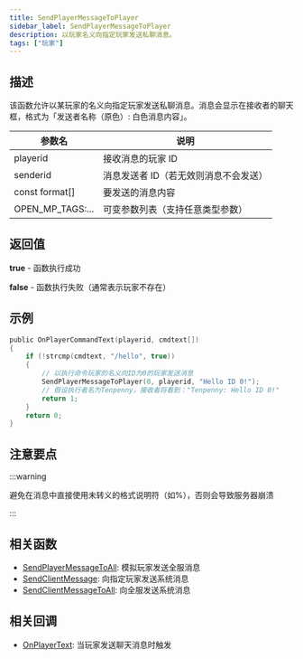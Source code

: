 ```yaml
---
title: SendPlayerMessageToPlayer
sidebar_label: SendPlayerMessageToPlayer
description: 以玩家名义向指定玩家发送私聊消息。
tags: ["玩家"]
---
```


## 描述

该函数允许以某玩家的名义向指定玩家发送私聊消息。消息会显示在接收者的聊天框，格式为「发送者名称（原色）: 白色消息内容」。

| 参数名           | 说明                                  |
| ---------------- | ------------------------------------- |
| playerid         | 接收消息的玩家 ID                     |
| senderid         | 消息发送者 ID（若无效则消息不会发送） |
| const format[]   | 要发送的消息内容                      |
| OPEN_MP_TAGS:... | 可变参数列表（支持任意类型参数）      |

## 返回值

**true** - 函数执行成功

**false** - 函数执行失败（通常表示玩家不存在）

## 示例

```c
public OnPlayerCommandText(playerid, cmdtext[])
{
    if (!strcmp(cmdtext, "/hello", true))
    {
        // 以执行命令玩家的名义向ID为0的玩家发送消息
        SendPlayerMessageToPlayer(0, playerid, "Hello ID 0!");
        // 假设执行者名为Tenpenny，接收者将看到："Tenpenny: Hello ID 0!"
        return 1;
    }
    return 0;
}
```

## 注意要点

:::warning

避免在消息中直接使用未转义的格式说明符（如%），否则会导致服务器崩溃

:::

## 相关函数

- [SendPlayerMessageToAll](SendPlayerMessageToAll): 模拟玩家发送全服消息
- [SendClientMessage](SendClientMessage): 向指定玩家发送系统消息
- [SendClientMessageToAll](SendClientMessageToAll): 向全服发送系统消息

## 相关回调

- [OnPlayerText](../callbacks/OnPlayerText): 当玩家发送聊天消息时触发
